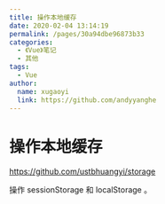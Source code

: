 ```yaml
---
title: 操作本地缓存
date: 2020-02-04 13:14:19
permalink: /pages/30a94dbe96873b33
categories:
  - 《Vue》笔记
  - 其他
tags:
  - Vue
author:
  name: xugaoyi
  link: https://github.com/andyyanghe
---
```

# 操作本地缓存

<https://github.com/ustbhuangyi/storage>

操作 sessionStorage 和 localStorage 。

